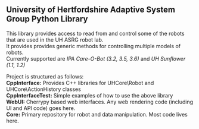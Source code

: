 University of Hertfordshire Adaptive System Group Python Library
---

This library provides access to read from and control some of the robots that are used in the UH ASRG robot lab.  
It provides provides generic methods for controlling multiple models of robots.  
Currently supported are *IPA Care-O-Bot (3.2, 3.5, 3.6)* and *UH Sunflower (1.1, 1.2)*

Project is structured as follows:  
__CppInterface:__ Provides C++ libraries for UHCore\Robot and UHCore\ActionHistory classes  
__CppInterfaceTest:__ Simple examples of how to use the above library  
__WebUI:__ Cherrypy based web interfaces.  Any web rendering code (including UI and API code) goes here.  
__Core:__ Primary repository for robot and data manipulation.  Most code lives here.  

